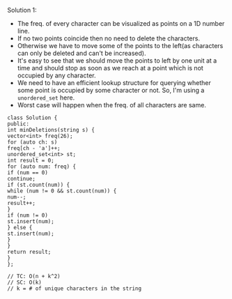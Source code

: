 Solution 1:
​
- The freq. of every character can be visualized as points on a 1D number line.
- If no two points coincide then no need to delete the characters.
- Otherwise we have to move some of the points to the left(as characters can only be deleted and can't be increased).
- It's easy to see that we should move the points to left by one unit at a time and should stop as soon as we reach at a point which is not occupied by any character.
- We need to have an efficient lookup structure for querying whether some point is occupied by some character or not. So, I'm using a `unordered_set` here.
- Worst case will happen when the freq. of all characters are same.
​
```
class Solution {
public:
int minDeletions(string s) {
vector<int> freq(26);
for (auto ch: s)
freq[ch - 'a']++;
unordered_set<int> st;
int result = 0;
for (auto num: freq) {
if (num == 0)
continue;
if (st.count(num)) {
while (num != 0 && st.count(num)) {
num--;
result++;
}
if (num != 0)
st.insert(num);
} else {
st.insert(num);
}
}
return result;
}
};
​
// TC: O(n + k^2)
// SC: O(k)
// k = # of unique characters in the string
```